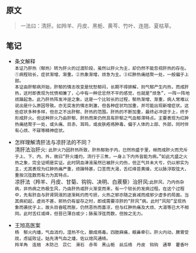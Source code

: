 ## 原文
> 一法曰：清肝。如羚羊、丹皮、黑栀、黄芩、竹叶、连翘、夏枯草。

## 笔记
- 条文解释  
    ```本证乃肝热（郁热）转为肝火的过渡阶段，虽然以肝火为主，却仍然不能忽视肝热的存在。```  
    ```①病程较长，症状渐增、渐重。②热象渐增，烦急为主。③红肿热痛结聚一处，一般偏于上部。```  
    ```本证由肝郁病开始，肝郁的情志改变是忧愁郁闷，长期不得排解，则气郁产生内热，而成肝热，这时即表现为忧愤相兼了，心中有一种忿忿然不平的感觉，也就是“烦急”，一阵一阵地烦躁起急。此乃肝热阵发冲逆之象。这是一个比较长的过程，郁热渐增、渐重，病人常难以说出是什么原因导致。亦无突发的情志刺激，但各种症状均加重，并可能出现新增症状。这些症状多种多样，但总之不出肝郁、肝热的范围。肝热的不断加重，最终必冲逆于上，终于形成肝火。但这种肝火乃由肝郁、肝热而来仍然具有肝郁之气血郁滞特点。主要表现为红肿热痛结聚于一处，或头痛、目赤、耳鸣，或皮肤疮疡肿毒，偏于人体的上部、外部，同时伴有心烦、不寐等精神症状。```  

- 怎样理解清肝法与凉肝法的不同？  
    清肝法治肝火: ```此肝火乃因肝热所致，肝热郁勃于内，已然热盛于里，继而成肝火而充斥于上、下、内、外，故曰“肝火燔灼，流行于三焦，一身上下内外皆能为病。”如此亢盛之火热之象，完全证明是实证。此时阴血津液虽然已被肝火灼伤，但正气并未大亏，仍以邪实为主，尤其表现为红肿热痛严重，烦躁特甚，口苦而大渴，舌红绛苔黄燥，尤以脉浮取弦大，重按沉弦数而有力为其特点。```  
    凉肝法（羚羊、丹皮、甘菊、钩钩、决明、白蒺藜）治肝风:```此肝风，乃内伤杂病，非热病之热极生风，乃由肝热或肝火渐变而来，有一个较长的发病过程。在这个过程中，先有肝血与肝肾阴液的逐渐耗灼而亏损，火热之邪亦随之衰减而成邪少虚多的局面。当其病初起，虚尚不甚，邪热仍有留存之时，即成需要凉肝的“肝风”病。此时“风阳”呈现热象而袭扰于上，故头目昏眩而胀，仍然恶热而喜凉，但与红肿热痛及大烦、大渴等已大不相同。此时舌红或绛，但苔已薄白或少；脉虽浮弦而数，但按之无力。``` 
    
- 王旭高医案  
    ```杨　郁火内燔，气血消灼，湿热不化，酿成疡毒。四肢麻痛，眼鼻牵引。肝火内动，脾胃受戕，虑延败证。姑先清气血之燔，佐以熄风通络。```  
    ```羚羊角　连翘　木防己　苡仁　滑石　赤苓　黑山栀　丝瓜络　丹皮　钩钩　通草　藿香叶```
